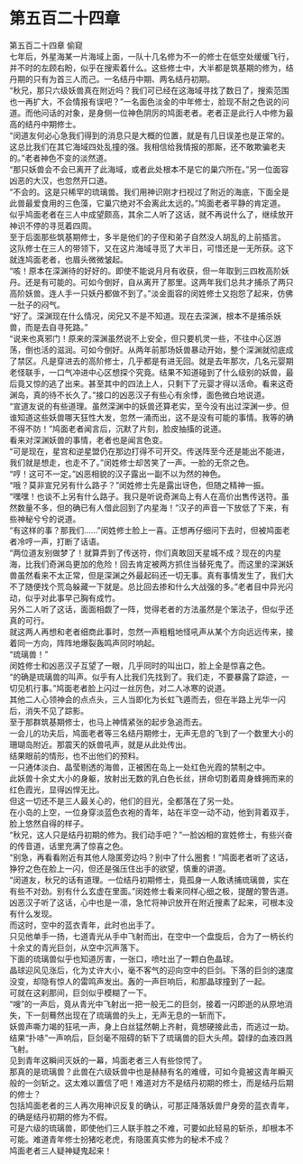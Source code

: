 # 第五百二十四章

第五百二十四章 偷窥\
七年后，外星海某一片海域上面，一队十几名修为不一的修士在低空处缓缓飞行，并不时的左顾右盼，似乎在搜索着什么。这些修士中，大半都是筑基期的修为，结丹期的只有为首三人而己。一名结丹中期、两名结丹初期。\
“秋兄，那只六级妖兽真在附近吗？我们可已经在这海域寻找了数日了，搜索范围也一再扩大，不会情报有误吧？”一名面色淡金的中年修士，脸现不耐之色说的问道。而他问话的对象，是身侧一位神色阴厉的鸠面老者。老者正是此行人中修为最高的结丹中期修士。\
“闵道友何必心急我们得到的消息只是大概的位置，就是有几日误差也是正常的。这总比我们在其它海域四处乱撞的强。我相信给我情报的那厮，还不敢欺骗老夫的。”老者神色不变的淡然道。\
“那只妖兽会不会已离开了此海域，或者此处根本不是它的巢穴所在。”另一位面容凶恶的大汉，也忽然开口道。\
“不会的。这是只稀罕的琉璃兽。我们用神识刚才扫视过了附近的海底，下面全是此兽最爱食用的三色藻，它巢穴绝对不会离此太远的。”鸠面老者平静的肯定道。\
似乎鸠面老者在三人中成望颇高，其余二人听了这话，就不再说什么了，继续放开神识不停的寻觅着四周。\
至于后面那些筑基期修士，多半是他们的子侄和弟子自然没人胡乱的上前插言。\
这队修士在三人的带领下，又在这片海域寻觅了大半日，可惜还是一无所获。这下就连鸠面老者，也眉头微微皱起。\
“咳！原本在深渊待的好好的。即使不能说月月有收获，但一年取到三四枚高阶妖丹。还是有可能的。可如今倒好，自从离开了那里。这两年我们总共才捕杀了两只高阶妖兽。连人手一只妖丹都做不到了。”淡金面容的闵姓修士又抱怨了起来，仿佛一肚子的闷气。\
“好了。深渊现在什么情况，闵兄又不是不知道。现在去深渊，根本不是捕杀妖兽，而是去自寻死路。”\
“说来也真邪门！原来的深渊虽然说不上安全，但只要机灵一些，不往中心区游荡，倒也活的滋润。可如今倒好。从两年前那场妖兽暴动开始，整个深渊就彻底成了禁区。凡是穿进去的高阶修士，几乎都是有进无回。就是去年那次，几名元婴期老怪联手，一口气冲进中心区想探个究竟。结果不知道碰到了什么级别的妖兽，最后竟又惊的逃了出来。甚至其中的四法上人，只剩下了元婴才得以活命。看来这奇渊岛，真的待不长久了。”接口的凶恶汉子有些心有余悸，面色微白地说道。\
“宣道友说的有些道理。虽然深渊中的妖兽还算老实，至今没有出过深渊一步。但谁知道这些妖兽哪天狂性大发，忽然一涌而出，这不是没有可能的事情。我等的确不得不防！”鸠面老者闻言后，沉默了片刻，脸皮抽搐的说道。\
看来对深渊妖兽的事情，老者也是闻言色变。\
“可是现在，星宫和逆星盟仍在那边打得不可开交。传送阵至今还是能出不能进，我们就是想走，也走不了。”闵姓修士却苦笑了一声。一脸的无奈之色。\
“哼！这可不一定。”凶恶相貌的汉子露出一副不以为然的神色。\
“哦？莫非宣兄另有什么路子？”闵姓修士先是露出讶色，但随之精神一振。\
“嘿嘿！也谈不上另有什么路子。我只是听说奇渊岛上有人在高价出售传送符。虽然数量不多，但的确已有人借此回到了内星海！”汉子的声音一下放低了下来，有些神秘兮兮的说道。\
“有这样的事？那我们……”闵姓修士脸上一喜。正想再仔细问下去时，但被鸠面老者冷哼一声，打断了话语。\
“两位道友别做梦了！就算弄到了传送符，你们真敢回天星城不成？现在的内星海，比我们奇渊岛更加的危险！回去肯定被两方抓住当替死鬼了。而这里的深渊妖兽虽然看来不太正常，但是深渊之外最起码还一切无事。真有事情发生了，我们大不了随便找个荒岛躲藏一下就是。总比回去掺和什么大战强的多。”老者目中异光闪动，似乎对此事早己胸有成竹。\
另外二人听了这话，面面相觑了一阵，觉得老者的方法虽然是个笨法子，但似乎还真的可行。\
就这两人再想和老者细商此事时，忽然一声粗粗地怪吼声从某个方向远远传来，接着同一方向，阵阵地爆裂轰鸣声同时响起。\
“琉璃兽！”\
闵姓修士和凶恶汉子互望了一眼，几乎同时的叫出口，脸上全是惊喜之色。\
“的确是琉璃兽的叫声。似乎有人比我们先找到了。我们走，不要暴露了踪迹，一切见机行事。”鸠面老者脸上闪过一丝厉色，对二人冰寒的说道。\
其他二人心领神会的点点头，三人当即化为长虹飞遁而去，但在半路上光华一闪后，消失不见了踪影。\
至于那群筑基期修士，也马上神情紧张的起步急追而去。\
一会儿的功夫后，鸠面老者等三名结丹期修士，无声无息的飞到了一个数里大小的珊瑚岛附近。那震天的妖兽吼声，就是从此处传出。\
结果眼前的情形，也不出他们的预料。\
一只通体淡白、晶莹剔透的海兽，正被困在岛上一处红色光霞的禁制之中。\
此妖兽十余丈大小的身躯，放射出无数的乳白色长丝，拼命切割着周身蜂拥而来的红色霞光，显得凶悍无比。\
但这一切还不是三人最关心的，他们的目光，全都落在了另一处。\
在小岛的上空，一位身穿淡蓝色衣袍的青年，站在半空一动不动，他到背着双手，脸上悠然自得的样子。\
“秋兄，这人只是结丹初期的修为。我们动手吧？”一脸凶相的宣姓修士，有些兴奋的传音道，话里充满了惊喜之色。\
“别急，再看看附近有其他人隐匿旁边吗？别中了什么圈套！”鸠面老者听了这话，狰狞之色在脸上一闪，但还是强压住出手的欲望，慎重的讲道。\
“闵道友，秋兄的话有道理。一位结丹初期修士，竟孤身一人敢诱捕琉璃兽，实在有些不对劲。别有什么玄虚在里面。”闵姓修士看来同样心细之极，提醒的警告道。\
凶恶汉子听了这话，心中也是一凛，急忙将神识放开在附近搜素了起来，可根本没有什么发现。\
而这时，空中的蓝衣青年，此时也出手了。\
只见他单手一扬，七道青光从手中飞射而出，在空中一个盘旋后，合为了一柄长约十余丈的青光巨剑，从空中沉声落下。\
下面的琉璃兽似乎也知道厉害，一张口，喷吐出了一颗白色晶球。\
晶球迎风见涨后，化为丈许大小，毫不客气的迎向空中的巨剑。下落的巨剑的速度没变，却隐有惊人的雷鸣声发出。轰的一声巨响后，和那晶球撞到了一起。\
可就在这刹那间，巨剑似乎模糊了一下。\
“嗖”的一声后，竟从青光中飞射出一把一般无二的巨剑，接着一闪即逝的从原地消失，下一刻蓦然出现在了琉璃兽的头上，无声无息的一斩而下。\
妖兽声嘶力竭的狂吼一声，身上白丝猛然朝上齐射，竟想硬接此击，而逃过一劫。\
结果“扑哧”一声响后，巨剑毫不阻碍的斩下了琉璃兽的巨大头颅。碧绿的血液四溅飞射。\
见到青年这瞬间灭妖的一幕，鸠面老者三人有些惊愕了。\
那真的是琉璃兽？此兽在六级妖兽中也是赫赫有名的难缠，可如今竟被这青年瞬灭般的一剑斩之。这太难以置信了吧！难道对方不是结丹初期的修士，而是结丹后期的修士？\
包括鸠面老者的三人再次用神识反复的确认，可那正降落妖兽尸身旁的蓝衣青年，的确是结丹初期的修为不假。\
可是六级的琉璃兽，即使他们三人联手胜之不难，可要如此轻易的斩杀，却根本不可能。难道青年修士扮猪吃老虎，有隐匿真实修为的秘术不成？\
鸠面老者三人疑神疑鬼起来！
